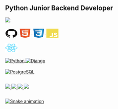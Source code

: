 ## Python Junior Backend Developer

<div>
	<a href="https://github.com/holyjinny">
	<!-- <img height="180em" src="https://github-readme-stats.vercel.app/api?username=holyjinny&show_icons=true&theme=dracula&include_all_commits=true&count_private=true"/> -->
	<img height="180em" src="https://github-readme-stats.vercel.app/api/top-langs/?username=holyjinny&layout=compact&langs_count=16&theme=dracula"/>
</div>
  
<div style="display: inline_block"><br>
	<img align="center" alt="GitHub" height="30" width="40" src="https://raw.githubusercontent.com/devicons/devicon/master/icons/github/github-original.svg">
	<img align="center" alt="HTML" height="30" width="40" src="https://raw.githubusercontent.com/devicons/devicon/master/icons/html5/html5-original.svg">
	<img align="center" alt="CSS" height="30" width="40" src="https://raw.githubusercontent.com/devicons/devicon/master/icons/css3/css3-original.svg">
	<img align="center" alt="Js" height="30" width="40" src="https://raw.githubusercontent.com/devicons/devicon/master/icons/javascript/javascript-plain.svg">
</div>
 
<div style="display: inline_block"><br>
	<img align="center" alt="React" height="30" width="40" src="https://raw.githubusercontent.com/devicons/devicon/master/icons/react/react-original.svg">
</div>

<div style="display: inline_block"><br>
        <img align="center" alt="Python" height="30" width="40" src="https://cdn.jsdelivr.net/gh/devicons/devicon@latest/icons/python/python-original-wordmark.svg" /> 
        <img align="center" alt="Django" height="30" width="40" src="https://cdn.jsdelivr.net/gh/devicons/devicon@latest/icons/django/django-plain.svg" />
</div>
  
 <div style="display: inline_block"><br>
  	<img align="center" alt="PostgreSQL" height="30" width="40" src="https://cdn.jsdelivr.net/gh/devicons/devicon@latest/icons/postgresql/postgresql-original-wordmark.svg" />
</div>
  
##
	
<div>
  	<img src="https://img.shields.io/badge/mac%20os-000000?style=for-the-badge&logo=apple&logoColor=white">
  	<img src="https://img.shields.io/badge/Notion-000000?style=for-the-badge&logo=notion&logoColor=white">
	<img src="https://img.shields.io/badge/Obsidian-7C3AED?style=for-the-badge&logo=obsidian&logoColor=white">
	<img src="https://img.shields.io/badge/Neovim-57A143?style=for-the-badge&logo=neovim&logoColor=white">
</div>
	
##
	
![Snake animation](https://github.com/holyjinny/holyjinny/blob/output/github-contribution-grid-snake.svg)
